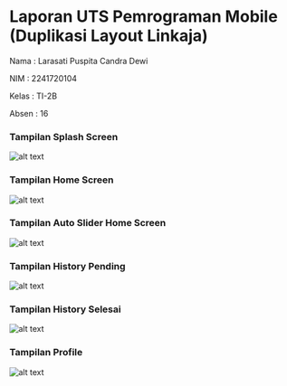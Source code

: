 # Laporan UTS Pemrograman Mobile (Duplikasi Layout Linkaja)
Nama    : Larasati Puspita Candra Dewi

NIM     : 2241720104

Kelas   : TI-2B

Absen   : 16

### Tampilan Splash Screen
![alt text](assets/images/splash.jpg)

### Tampilan Home Screen
![alt text](assets/images/home.jpg)

### Tampilan Auto Slider Home Screen
![alt text](assets/images/autoslider.jpg)

### Tampilan History Pending
![alt text](assets/images/history_pending.jpg)

### Tampilan History Selesai
![alt text](assets/images/history_selesai.jpg)

### Tampilan Profile
![alt text](assets/images/profile.jpg)

